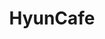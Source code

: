 ---
title: HyunCafe
github: https://github.com/HyunCafe
mode: dark
transition: 1s
score: 79.0
archetype:
- GIF
- Animation
---